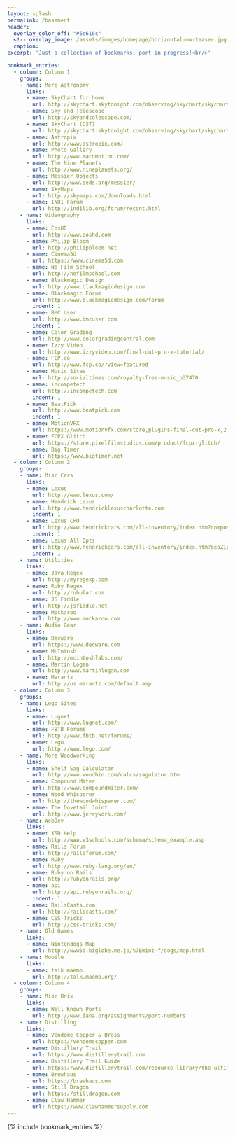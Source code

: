 ```yaml
---
layout: splash
permalink: /basement
header:
  overlay_color_off: "#5e616c"
  <!-- overlay_image: /assets/images/homepage/horizontal-mw-teaser.jpg -->
  caption:
excerpt: 'Just a collection of bookmarks, port in progress!<br/>'

bookmark_entries:
  - column: Column 1
    groups:
    - name: More Astronomy
      links:
      - name: SkyChart for home
        url: http://skychart.skytonight.com/observing/skychart/skychart.asp?lat=+35.08&amp;lng=-80.68&amp;timezone=-5&amp;dst=off&amp;city=Stallings&amp;state=NC&amp;country=US&amp;
      - name: Sky and Telescope
        url: http://skyandtelescope.com/
      - name: SkyChart (DST)
        url: http://skychart.skytonight.com/observing/skychart/skychart.asp?lat=+35.08&amp;lng=-80.68&amp;timezone=-5&amp;dst=on&amp;city=Stallings&amp;state=NC&amp;country=US&amp;
      - name: Astropix
        url: http://www.astropix.com/
      - name: Photo Gallery
        url: http://www.macnmotion.com/
      - name: The Nine Planets
        url: http://www.nineplanets.org/
      - name: Messier Objects
        url: http://www.seds.org/messier/
      - name: SkyMaps
        url: http://skymaps.com/downloads.html
      - name: INDI Forum
        url: http://indilib.org/forum/recent.html
    - name: Videography
      links:
      - name: EosHD
        url: http://www.eoshd.com
      - name: Philip Bloom
        url: http://philipbloom.net
      - name: Cinema5d
        url: https://www.cinema5d.com
      - name: No Film School
        url: http://nofilmschool.com
      - name: Blackmagic Design
        url: http://www.blackmagicdesign.com
      - name: Blackmagic Forum
        url: http://www.blackmagicdesign.com/forum
        indent: 1
      - name: BMC User
        url: http://www.bmcuser.com
        indent: 1
      - name: Color Grading
        url: http://www.colorgradingcentral.com
      - name: Izzy Video
        url: http://www.izzyvideo.com/final-cut-pro-x-tutorial/
      - name: FCP.co
        url: http://www.fcp.co/?view=featured
      - name: Music Sites
        url: http://socialtimes.com/royalty-free-music_b37470
      - name: incompetech
        url: http://incompetech.com
        indent: 1
      - name: BeatPick
        url: http://www.beatpick.com
        indent: 1
      - name: MotionVFX
        url: https://www.motionvfx.com/store,plugins-final-cut-pro-x,2,8.html?page=1
      - name: FCPX Glitch
        url: https://store.pixelfilmstudios.com/product/fcpx-glitch/
      - name: Big Timer
        url: https://www.bigtimer.net
  - column: Column 2
    groups:
    - name: Misc Cars
      links:
      - name: Lexus
        url: http://www.lexus.com/
      - name: Hendrick Lexus
        url: http://www.hendricklexuscharlotte.com
        indent: 1
      - name: Lexus CPO
        url: http://www.hendrickcars.com/all-inventory/index.htm?compositeType=certified&make=Lexus&geoZip=28277&geoRadius=50&sortBy=internetPrice+asc&
        indent: 1
      - name: Lexus All Opts
        url: http://www.hendrickcars.com/all-inventory/index.htm?geoZip=28277&geoRadius=250&search=&compositeType=&year=2018&year=2017&year=2016&year=2015&year=2014&make=Lexus&model=GS+200t&model=GS+350&model=GS+F&model=IS+200t&model=IS+250&model=IS+250C&model=IS+300&model=IS+350&model=NX+200t&model=RC+300&model=RC+350&model=RC+F&odometer=1-60000&gvOption=Navigation+System&geoZip=28277&geoRadius=250&sortBy=internetPrice+asc
        indent: 1
    - name: Utilities
      links:
      - name: Java Regex
        url: http://myregexp.com
      - name: Ruby Regex
        url: http://rubular.com
      - name: JS Fiddle
        url: http://jsfiddle.net
      - name: Mockaroo
        url: http://www.mockaroo.com
    - name: Audio Gear
      links:
      - name: Decware
        url: https://www.decware.com
      - name: McIntosh
        url: http://mcintoshlabs.com/
      - name: Martin Logan
        url: http://www.martinlogan.com
      - name: Marantz
        url: http://us.marantz.com/default.asp
  - column: Column 3
    groups:
    - name: Lego Sites
      links:
      - name: Lugnet
        url: http://www.lugnet.com/
      - name: FBTB Forums
        url: http://www.fbtb.net/forums/
      - name: Lego
        url: http://www.lego.com/
    - name: More Woodworking
      links:
      - name: Shelf Sag Calculator
        url: http://www.woodbin.com/calcs/sagulator.htm
      - name: Compound Miter
        url: http://www.compoundmiter.com/
      - name: Wood Whisperer
        url: http://thewoodwhisperer.com/
      - name: The Dovetail Joint
        url: http://www.jerrywork.com/
    - name: WebDev
      links:
      - name: XSD Help
        url: http://www.w3schools.com/schema/schema_example.asp
      - name: Rails Forum
        url: http://railsforum.com/
      - name: Ruby
        url: http://www.ruby-lang.org/en/
      - name: Ruby on Rails
        url: http://rubyonrails.org/
      - name: api
        url: http://api.rubyonrails.org/
        indent: 1
      - name: RailsCasts.com
        url: http://railscasts.com/
      - name: CSS-Tricks
        url: http://css-tricks.com/
    - name: Old Games
      links:
      - name: Nintendogs Map
        url: http://www5d.biglobe.ne.jp/%7Emint-f/dogs/map.html
    - name: Mobile
      links:
      - name: talk maemo
        url: http://talk.maemo.org/
  - column: Column 4
    groups:
    - name: Misc Unix
      links:
      - name: Well Known Ports
        url: http://www.iana.org/assignments/port-numbers
    - name: Distilling
      links:
      - name: Vendome Copper & Brass
        url: https://vendomecopper.com
      - name: Distillery Trail
        url: https://www.distillerytrail.com
      - name: Distillery Trail Guide
        url: https://www.distillerytrail.com/resource-library/the-ultimate-guide-to-choosing-the-right-still-for-your-distillery-brandscape/
      - name: Brewhaus
        url: https://brewhaus.com
      - name: Still Dragon
        url: https://stilldragon.com
      - name: Claw Hammer
        url: https://www.clawhammersupply.com
---
```


{% include bookmark_entries %}
